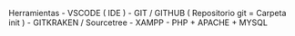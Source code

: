Herramientas
    - VSCODE ( IDE )
    - GIT / GITHUB ( Repositorio git = Carpeta init )
        - GITKRAKEN / Sourcetree
    - XAMPP
        - PHP + APACHE + MYSQL